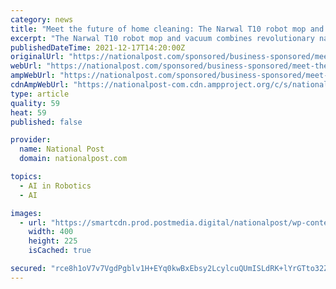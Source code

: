 ```yaml
---
category: news
title: "Meet the future of home cleaning: The Narwal T10 robot mop and vacuum"
excerpt: "The Narwal T10 robot mop and vacuum combines revolutionary navigation technology with a powerful 1,800 Pa vacuum and 10-Newton-unit force mop heads for a deep cleaning on hard floors On busy, chaotic days filled with work and family obligations,"
publishedDateTime: 2021-12-17T14:20:00Z
originalUrl: "https://nationalpost.com/sponsored/business-sponsored/meet-the-future-of-home-cleaning-the-narwal-t10-robot-mop-and-vacuum"
webUrl: "https://nationalpost.com/sponsored/business-sponsored/meet-the-future-of-home-cleaning-the-narwal-t10-robot-mop-and-vacuum"
ampWebUrl: "https://nationalpost.com/sponsored/business-sponsored/meet-the-future-of-home-cleaning-the-narwal-t10-robot-mop-and-vacuum/wcm/21589f40-b8c2-4404-9faa-e84ed0489c79/amp/"
cdnAmpWebUrl: "https://nationalpost-com.cdn.ampproject.org/c/s/nationalpost.com/sponsored/business-sponsored/meet-the-future-of-home-cleaning-the-narwal-t10-robot-mop-and-vacuum/wcm/21589f40-b8c2-4404-9faa-e84ed0489c79/amp/"
type: article
quality: 59
heat: 59
published: false

provider:
  name: National Post
  domain: nationalpost.com

topics:
  - AI in Robotics
  - AI

images:
  - url: "https://smartcdn.prod.postmedia.digital/nationalpost/wp-content/uploads/2021/11/Narwal-T10-2.png?quality=90&strip=all&w=400"
    width: 400
    height: 225
    isCached: true

secured: "rce8h1oV7v7VgdPgblv1H+EYq0kwBxEbsy2LcylcuQUmISLdRK+lYrGTto32ZkfwZI+KMikLdWaCpKKA39q7PSXZSuYjo2FARpJgqc6FNv2Na+XEjVoxEFl243Z042dqEmtFc9ONzSkCXwZZFbUljCvfeVbGZal0UVQyE9SfR3T0H9FNEJWlI8D3S2HG7Gtx8CdYjBAvxiB+s73LVKGm2U62nZYaVt7zltXAuNRbhNmPNxe/8spjOB1oTkWemenaaU0JjE7xvpwvvAMdPyCf80Akt3RHgk6ofte6f6B06OrFbIvOzhEUjDj9mflRwvrmuu5kbD1csaiEdWCGUUIOtNHpHFbUrN+okk8efaEFFA4=;mdgLMTns/LtYOGW4rzDdhA=="
---
```


